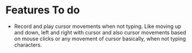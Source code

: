 # Features To do

- Record and play cursor movements when not typing. Like moving up and down,
left and right with cursor and also cursor movements based on mouse clicks or
any movement of cursor basically, when not typing characters.
